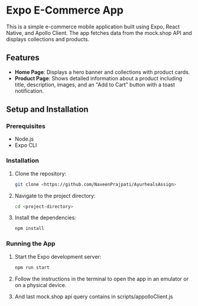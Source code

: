 # Expo E-Commerce App

This is a simple e-commerce mobile application built using Expo, React Native, and Apollo Client. The app fetches data from the mock.shop API and displays collections and products.

## Features

- **Home Page**: Displays a hero banner and collections with product cards.
- **Product Page**: Shows detailed information about a product including title, description, images, and an "Add to Cart" button with a toast notification.

## Setup and Installation

### Prerequisites

- Node.js
- Expo CLI

### Installation

1. Clone the repository:

   ```sh
   git clone <https://github.com/NaveenPrajpati/AyurhealsAssign>
   ```

2. Navigate to the project directory:

   ```sh
   cd <project-directory>
   ```

3. Install the dependencies:

   ```sh
   npm install
   ```

### Running the App

1. Start the Expo development server:

   ```sh
   npm run start
   ```

2. Follow the instructions in the terminal to open the app in an emulator or on a physical device.

3. And last mock.shop api query contains in scripts/appolloClient.js
